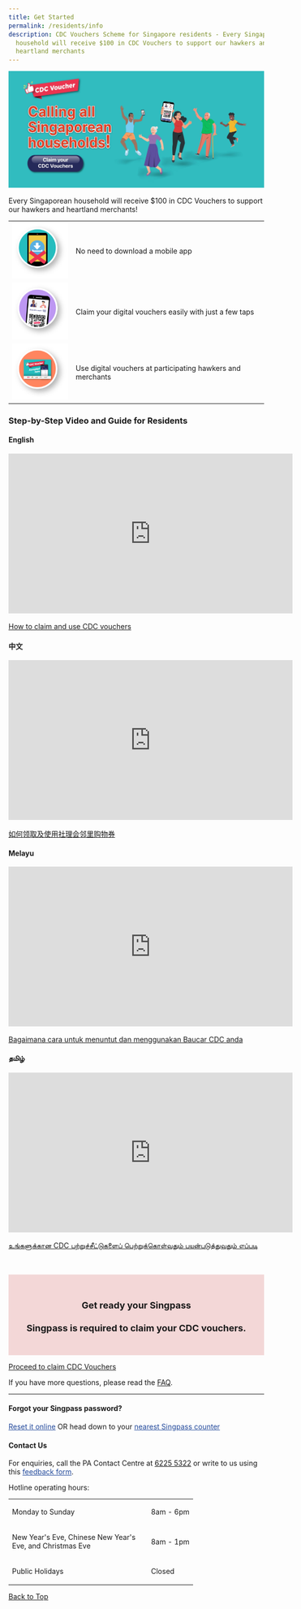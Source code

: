 ```yaml
---
title: Get Started
permalink: /residents/info
description: CDC Vouchers Scheme for Singapore residents - Every Singaporean
  household will receive $100 in CDC Vouchers to support our hawkers and
  heartland merchants
---
```

[	![Alt text for image on Isomer site](/images/residents/resident-banner.jpg)](https://signup.redeem.gov.sg/campaign_df2e6812-0192-491e-b1cc-d9887600639e)

Every Singaporean household will receive $100 in CDC Vouchers to support our hawkers and heartland merchants!

<table border="0" cellspacing="0" cellpadding="0">
<tbody>
<tr>
<td><img src="/images/residents/no-download.png" alt="No need to download a mobile app" style="width:125px !important;"/></td>
<td><p>No need to download a mobile app</p></td>
</tr>
	<tr>
<td><img src="/images/residents/claim-easily.png" alt="Claim your digital vouchers easily" style="width:125px !important;"/></td>
<td><p>Claim your digital vouchers easily with just a few taps</p></td>
</tr>
		<tr>
<td><img src="/images/residents/use-voucher.png" alt="Use digital vouchers at participating hawkers and merchants" style="width:125px !important;"/></td>
<td><p>Use digital vouchers at participating hawkers and merchants</p></td>
</tr>
</tbody>
</table>

### Step-by-Step Video and Guide for Residents

#### English
<iframe width="560" height="315" src="https://www.youtube.com/embed/cQGlktNKq3s" title="YouTube video player" frameborder="0" allow="accelerometer; autoplay; clipboard-write; encrypted-media; gyroscope; picture-in-picture" allowfullscreen></iframe>

<p><a href="/residents/resident-guide-english">How to claim and use CDC vouchers</a></p>


#### 中文
<iframe width="560" height="315" src="https://www.youtube.com/embed/cQGlktNKq3s" title="YouTube video player" frameborder="0" allow="accelerometer; autoplay; clipboard-write; encrypted-media; gyroscope; picture-in-picture" allowfullscreen></iframe>

<p><a href="/residents/resident-guide-chinese">如何领取及使用社理会邻里购物券</a></p>


#### Melayu
<iframe width="560" height="315" src="https://www.youtube.com/embed/cQGlktNKq3s" title="YouTube video player" frameborder="0" allow="accelerometer; autoplay; clipboard-write; encrypted-media; gyroscope; picture-in-picture" allowfullscreen></iframe>

<p><a href="/residents/resident-guide-malay">Bagaimana cara untuk menuntut dan menggunakan Baucar CDC anda</a></p>	


#### தமிழ் 
<iframe width="560" height="315" src="https://www.youtube.com/embed/cQGlktNKq3s" title="YouTube video player" frameborder="0" allow="accelerometer; autoplay; clipboard-write; encrypted-media; gyroscope; picture-in-picture" allowfullscreen></iframe>

<p><a href="/residents/resident-guide-tamil">உங்களுக்கான CDC பற்றுச்சீட்டுகளைப் பெற்றுக்கொள்வதும் பயன்படுத்துவதும் எப்படி</a></p>

<br>

<br>
<div style="font-size:18px; background-color:#f3d7d7; padding:25px;text-align: center;">	
<h4><strong>Get ready your Singpass</strong></h4>
<p><strong>Singpass is required to claim your CDC vouchers.</strong></p>
</div>

<a href="https://signup.redeem.gov.sg/campaign_df2e6812-0192-491e-b1cc-d9887600639e?lang=en-GB" class="bp-button is-secondary is-uppercase search-button" target="_blank"  style="text-align: center;">Proceed to claim CDC Vouchers</a>

If you have more questions, please read the [FAQ](faq).


________

#### Forgot your Singpass password?
<p><a href="http://www.singpass.gov.sg/singpass/onlineresetpassword/userdetail" style="color:#22499B">Reset it online</a> OR head down to your <a href="http://www.singpass.gov.sg/singpass/common/counter" style="color:#22499B">nearest Singpass counter </a></p>


#### Contact Us

For enquiries, call the PA Contact Centre at <a href="tel:6225 5322">6225 5322</a> or write to us using this <a href ="https://www.cdc.gov.sg/contact-us/online-feedback-formfeedback" style="color:#22499B"> feedback form</a>.

Hotline operating hours:

<table border="0" cellspacing="0" cellpadding="0">
<tbody>
<tr>
	<td><p style="width:260px !important;">Monday to Sunday</p></td>
	<td><p>8am - 6pm</p></td>
</tr>
	<td><p style="width:260px !important;">New Year's Eve, Chinese New Year's Eve, and Christmas Eve</p></td>
	<td><p>8am - 1pm</p></td>
	<tr>
	<td><p style="width:260px !important;">Public Holidays</p></td>
	<td><p>Closed</p></td>
</tr>
</tbody>
</table>

[Back to Top](#pagetop)